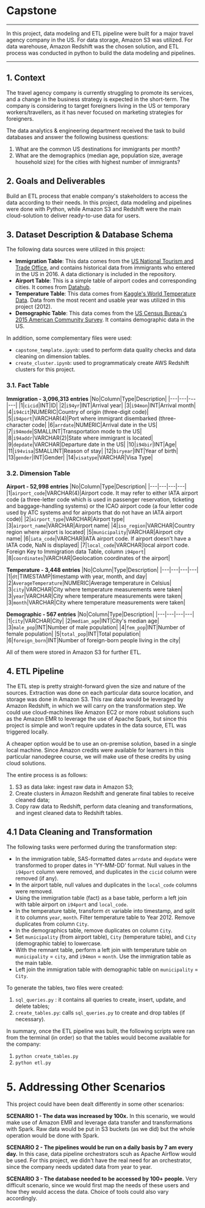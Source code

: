 # Capstone
---

In this project, data modeling and ETL pipeline were built for a major travel agency company in the US. For data storage, Amazon S3 was utilized. For data warehouse, Amazon Redshift was the chosen solution, and ETL process was conducted in python to build the data modeling and pipelines.

---
## 1. Context

The travel agency company is currently struggling to promote its services, and a change in the business strategy is expected in the short-term. The company is considering to target foreigners living in the US or temporary workers/travellers, as it has never focused on marketing strategies for foreigners.

The data analytics & engineering department received the task to build databases and answer the following business questions:
1. What are the common US destinations for immigrants per month?
2. What are the demographics (median age, population size, average household size) for the cities with highest number of immigrants?

## 2. Goals and Deliverables

Build an ETL process that enable company's stakeholders to access the data according to their needs. In this project, data modeling and pipelines were done with Python, while Amazon S3 and Redshift were the main cloud-solution to deliver ready-to-use data for users.

## 3. Dataset Description & Database Schema

The following data sources were utilized in this project:

- **Immigration Table**: This data comes from the [US National Tourism and Trade Office](https://travel.trade.gov/research/reports/i94/historical/2016.html), and contains historical data from immigrants who entered in the US in 2016. A data dictionary is included in the repository. 
- **Airport Table**: This is a simple table of airport codes and corresponding cities. It comes from [Datahub](https://datahub.io/core/airport-codes#data).
- **Temperature Table**: This data comes from [Kaggle's World Temperature Data](https://www.kaggle.com/berkeleyearth/climate-change-earth-surface-temperature-data). Data from the most recent and usable year was utilized in this project (2012).
- **Demographic Table**: This data comes from the [US Census Bureau's 2015 American Community Survey](https://public.opendatasoft.com/explore/dataset/us-cities-demographics/information/?dataChart=eyJxdWVyaWVzIjpbeyJjb25maWciOnsiZGF0YXNldCI6InVzLWNpdGllcy1kZW1vZ3JhcGhpY3MiLCJvcHRpb25zIjp7fX0sImNoYXJ0cyI6W3siYWxpZ25Nb250aCI6dHJ1ZSwidHlwZSI6ImNvbHVtbiIsImZ1bmMiOiJBVkciLCJ5QXhpcyI6Im1lZGlhbl9hZ2UiLCJzY2llbnRpZmljRGlzcGxheSI6dHJ1ZSwiY29sb3IiOiIjRkY1MTVBIn1dLCJ4QXhpcyI6ImNpdHkiLCJtYXhwb2ludHMiOjUwLCJzb3J0IjoiIn1dLCJ0aW1lc2NhbGUiOiIiLCJkaXNwbGF5TGVnZW5kIjp0cnVlLCJhbGlnbk1vbnRoIjp0cnVlfQ%3D%3D). It contains demographic data in the US.

In addition, some complementary files were used:
- `capstone_template.ipynb`: used to perform data quality checks and data cleaning on dimension tables.
- `create_cluster.ipynb`: used to programmaticaly create AWS Redshift clusters for this project.

### 3.1. Fact Table

**Immigration - 3,096,313 entries**
|No|Column|Type|Description|
|---|---|---|---|
|1|`cicid`|INT|ID|
|2|`i94yr`|INT|Arrival year|
|3|`i94mon`|INT|Arrival month|
|4|`i94cit`|NUMERIC|Country of origin (three-digit code)|
|5|`i94port`|VARCHAR(4)|Port where immigrant disembarked (three-character code|
|6|`arrdate`|NUMERIC|Arrival date in the US|
|7|`i94mode`|SMALLINT|Transportation mode to the US|
|8|`i94addr`|VARCHAR(2)|State where immigrant is located|
|9|`depdate`|VARCHAR|Departure date in the US|
|10|`i94bir`|INT|Age|
|11|`i94visa`|SMALLINT|Reason of stay|
|12|`biryear`|INT|Year of birth|
|13|`gender`|INT|Gender|
|14|`visatype`|VARCHAR|Visa Type|

### 3.2. Dimension Table

**Airport - 52,998 entries**
|No|Column|Type|Description|
|---|---|---|---|
|1|`airport_code`|VARCHAR(4)|Airport code. It may refer to either IATA airport code (a three-letter code which is used in passenger reservation, ticketing and baggage-handling systems) or the ICAO airport code (a four letter code used by ATC systems and for airports that do not have an IATA airport code)|
|2|`airport_type`|VARCHAR|Airport type|
|3|`airport_name`|VARCHAR|Airport name|
|4|`iso_region`|VARCHAR|Country region where airport is located|
|5|`municipality`|VARCHAR|Airport city name|
|6|`iata_code`|VARCHAR|IATA airport code. If airport doesn't have a IATA code, NaN is displayed|
|7|`local_code`|VARCHAR|local airport code. Foreign Key to Immigration data Table, column `i94port`|
|8|`coordinates`|VARCHAR|Geolocation coordinates of the airport|

**Temperature - 3,448 entries**
|No|Column|Type|Description|
|---|---|---|---|
|1|`dt`|TIMESTAMP|timestamp with year, month, and day|
|2|`AverageTemperature`|NUMERIC|Average temperature in Celsius|
|3|`city`|VARCHAR|City where temperature measurements were taken|
|3|`year`|VARCHAR|City where temperature measurements were taken|
|3|`month`|VARCHAR|City where temperature measurements were taken|

**Demographic - 567 entries**
|No|Column|Type|Description|
|---|---|---|---|
|1|`city`|VARCHAR|City|
|2|`median_age`|INT|City's median age|
|3|`male_pop`|INT|Number of male population|
|4|`fem_pop`|INT|Number of female population|
|5|`total_pop`|INT|Total population|
|6|`foreign_born`|INT|Number of foreign-born people living in the city|

All of them were stored in Amazon S3 for further ETL.

## 4. ETL Pipeline

The ETL step is pretty straight-forward given the size and nature of the sources. Extraction was done on each particular data source location, and storage was done in Amazon S3. This raw data would be leveraged by Amazon Redshift, in which we will carry on the transformation step. We could use cloud-machines like Amazon EC2 or more robust solutions such as the Amazon EMR to leverage the use of Apache Spark, but since this project is simple and won't require updates in the data source, ETL was triggered locally.

A cheaper option would be to use an on-premise solution, based in a single local machine. Since Amazon credits were available for learners in this particular nanodegree course, we will make use of these credits by using cloud solutions.

The entire process is as follows:

1. S3 as data lake: ingest raw data in Amazon S3;
2. Create clusters in Amazon Redshift and generate final tables to receive cleaned data;
3. Copy raw data to Redshift, perform data cleaning and transformations, and ingest cleaned data to Redshift tables. 

## 4.1 Data Cleaning and Transformation

The following tasks were performed during the transformation step:
- In the immigration table, SAS-formatted dates `arrdate` and `depdate` were transformed to proper dates in 'YY-MM-DD' format. Null values in the `i94port` column were removed, and duplicates in the `cicid` column were removed (if any).
- In the airport table, null values and duplicates in the `local_code` columns were removed.
- Using the immigration table (fact) as a base table, perform a left join with table airport on `i94port` and `local_code`.
- In the temperature table, transform `dt` variable into timestamp, and split it to columns `year`, `month`. Filter temperature table to Year 2012. Remove duplicates from column `City`.
- In the demographics table, remove duplicates on column `City`.
- Set `municipality` (from airport table), `City` (temperature table), and `City` (demographic table) to lowercase.
- With the remnant table, perform a left join with temperature table on `municipality` = `city`, and `i94mon` = `month`. Use the immigration table as the main table.
- Left join the immigration table with demographic table on `municipality` = `City`.

To generate the tables, two files were created:

1. `sql_queries.py` : it contains all queries to create, insert, update, and delete tables;
2. `create_tables.py`: calls `sql_queries.py` to create and drop tables (if necessary).

In summary, once the ETL pipeline was built, the following scripts were ran from the terminal (in order) so that the tables would become available for the company:
1. `python create_tables.py`
2. `python etl.py`

# 5. Addressing Other Scenarios

This project could have been dealt differently in some other scenarios:

**SCENARIO 1 - The data was increased by 100x.**
In this scenario, we would make use of Amazon EMR and leverage data transfer and transformations with Spark. Raw data would be put in S3 buckets (as we did) but the whole operation would be done with Spark.

**SCENARIO 2 - The pipelines would be run on a daily basis by 7 am every day.**
In this case, data pipeline orchestrators scuh as Apache Airflow would be used. For this project, we didn't have the real need for an orchestrator, since the company needs updated data from year to year.

**SCENARIO 3 - The database needed to be accessed by 100+ people.**
Very difficult scenario, since we would first map the needs of these users and how they would access the data. Choice of tools could also vary accordingly.